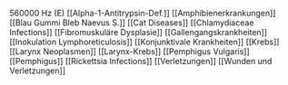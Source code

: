 560000 Hz (E)
[[Alpha-1-Antitrypsin-Def.]]
[[Amphibienerkrankungen]]
[[Blau Gummi Bleb Naevus S.]]
[[Cat Diseases]]
[[Chlamydiaceae Infections]]
[[Fibromuskuläre Dysplasie]]
[[Gallengangskrankheiten]]
[[Inokulation Lymphoreticulosis]]
[[Konjunktivale Krankheiten]]
[[Krebs]]
[[Larynx Neoplasmen]]
[[Larynx-Krebs]]
[[Pemphigus Vulgaris]]
[[Pemphigus]]
[[Rickettsia Infections]]
[[Verletzungen]]
[[Wunden und Verletzungen]]